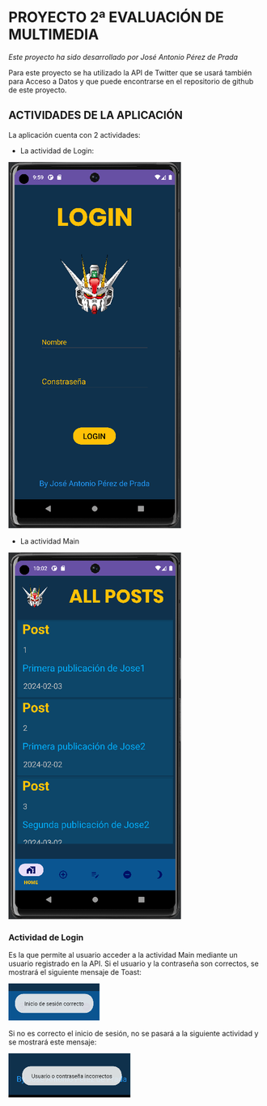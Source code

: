 # PROYECTO 2ª EVALUACIÓN DE MULTIMEDIA
*Este proyecto ha sido desarrollado por José Antonio Pérez de Prada*

Para este proyecto se ha utilizado la API de Twitter que se usará también para Acceso a Datos y que puede encontrarse en el repositorio de github de este proyecto.

## ACTIVIDADES DE LA APLICACIÓN
La aplicación cuenta con 2 actividades:
- La actividad de Login:

![](resourcesReadme/menuLogin.png)

- La actividad Main

![](resourcesReadme/activityMainYhomeFragment.png)

### Actividad de Login
Es la que permite al usuario acceder a la actividad Main mediante un usuario registrado en la API.
Si el usuario y la contraseña son correctos, se mostrará el siguiente mensaje de Toast:

![](resourcesReadme/toastCorrectoMenuLogin.png)

Si no es correcto el inicio de sesión, no se pasará a la siguiente actividad y se mostrará este mensaje:

![](resourcesReadme/toastMenuLogin.png)